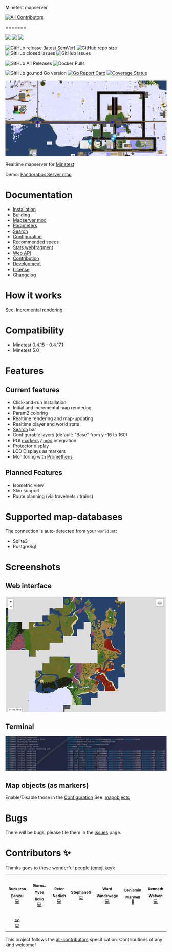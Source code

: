 Minetest mapserver
<!-- ALL-CONTRIBUTORS-BADGE:START - Do not remove or modify this section -->
[![All Contributors](https://img.shields.io/badge/all_contributors-8-orange.svg?style=flat-square)](#contributors-)
<!-- ALL-CONTRIBUTORS-BADGE:END -->
=======

![](https://github.com/minetest-mapserver/mapserver/workflows/jshint/badge.svg)
![](https://github.com/minetest-mapserver/mapserver/workflows/go-test/badge.svg)
![](https://github.com/minetest-mapserver/mapserver/workflows/build/badge.svg)

![GitHub release (latest SemVer)](https://img.shields.io/github/v/release/minetest-mapserver/mapserver)
![GitHub repo size](https://img.shields.io/github/repo-size/minetest-mapserver/mapserver.svg)
![GitHub closed issues](https://img.shields.io/github/issues-closed/minetest-mapserver/mapserver.svg)
![GitHub issues](https://img.shields.io/github/issues/minetest-mapserver/mapserver)

![GitHub All Releases](https://img.shields.io/github/downloads/minetest-mapserver/mapserver/total)
![Docker Pulls](https://img.shields.io/docker/pulls/minetestmapserver/mapserver)

![GitHub go.mod Go version](https://img.shields.io/github/go-mod/go-version/minetest-mapserver/mapserver)
[![Go Report Card](https://goreportcard.com/badge/github.com/minetest-mapserver/mapserver)](https://goreportcard.com/report/github.com/minetest-mapserver/mapserver)
[![Coverage Status](https://coveralls.io/repos/github/minetest-mapserver/mapserver/badge.svg)](https://coveralls.io/github/minetest-mapserver/mapserver)

<img src="./doc/pics/General_map_preview.png">

Realtime mapserver for [Minetest](https://minetest.net)

Demo: [Pandorabox Server map](https://pandorabox.io/map/#-1782.25/493.5/10)

# Documentation

* [Installation](doc/install.md)
* [Building](doc/building.md)
* [Mapserver mod](doc/mod.md)
* [Parameters](doc/params.md)
* [Search](doc/search.md)
* [Configuration](doc/config.md)
* [Recommended specs](doc/recommended_specs.md)
* [Stats webfragment](doc/stats_webfragment.md)
* [Web API](doc/api.md)
* [Contribution](doc/contrib.md)
* [Development](doc/dev.md)
* [License](doc/license.md)
* [Changelog](doc/changelog.md)

# How it works

See: [Incremental rendering](doc/incrementalrendering.md)

# Compatibility

* Minetest 0.4.15 - 0.4.17.1
* Minetest 5.0

# Features

## Current features

* Click-and-run installation
* Initial and incremental map rendering
* Param2 coloring
* Realtime rendering and map-updating
* Realtime player and world stats
* [Search](doc/search.md) bar
* Configurable layers (default: "Base" from y -16 to 160)
* POI [markers](doc/mapobjects.md) / [mod](doc/mod.md) integration
* Protector display
* LCD Displays as markers
* Monitoring with [Prometheus](doc/prometheus.md)

## Planned Features

* Isometric view
* Skin support
* Route planning (via travelnets / trains)

# Supported map-databases
The connection is auto-detected from your `world.mt`:

* Sqlite3
* PostgreSql

# Screenshots

## Web interface
<img src="./pics/web.png">

## Terminal
<img src="./pics/terminal.png">

## Map objects (as markers)
Enable/Disable those in the [Configuration](doc/config.md)
See:  [mapobjects](doc/mapobjects.md)


# Bugs

There will be bugs, please file them in the [issues](https://github.com/minetest-mapserver/mapserver/issues) page.

# Contributors ✨

Thanks goes to these wonderful people ([emoji key](https://allcontributors.org/docs/en/emoji-key)):

<!-- ALL-CONTRIBUTORS-LIST:START - Do not remove or modify this section -->
<!-- prettier-ignore-start -->
<!-- markdownlint-disable -->
<table>
  <tr>
    <td align="center"><a href="https://github.com/BuckarooBanzay"><img src="https://avatars.githubusercontent.com/u/39065740?v=4?s=100" width="100px;" alt=""/><br /><sub><b>Buckaroo Banzai</b></sub></a><br /><a href="https://github.com/minetest-mapserver/mapserver/commits?author=BuckarooBanzay" title="Code">💻</a></td>
    <td align="center"><a href="http://photo.pyrollo.com/"><img src="https://avatars.githubusercontent.com/u/13189280?v=4?s=100" width="100px;" alt=""/><br /><sub><b>Pierre-Yves Rollo</b></sub></a><br /><a href="https://github.com/minetest-mapserver/mapserver/commits?author=pyrollo" title="Code">💻</a></td>
    <td align="center"><a href="http://peter.nerlich4u.de/"><img src="https://avatars.githubusercontent.com/u/10530729?v=4?s=100" width="100px;" alt=""/><br /><sub><b>Peter Nerlich</b></sub></a><br /><a href="https://github.com/minetest-mapserver/mapserver/commits?author=PeterNerlich" title="Code">💻</a></td>
    <td align="center"><a href="https://github.com/crocsg"><img src="https://avatars.githubusercontent.com/u/34553036?v=4?s=100" width="100px;" alt=""/><br /><sub><b>StephaneG</b></sub></a><br /><a href="https://github.com/minetest-mapserver/mapserver/commits?author=crocsg" title="Code">💻</a></td>
    <td align="center"><a href="https://arvados.org/"><img src="https://avatars.githubusercontent.com/u/149135?v=4?s=100" width="100px;" alt=""/><br /><sub><b>Ward Vandewege</b></sub></a><br /><a href="https://github.com/minetest-mapserver/mapserver/commits?author=cure" title="Code">💻</a></td>
    <td align="center"><a href="https://blog.bmarwell.de/"><img src="https://avatars.githubusercontent.com/u/1413391?v=4?s=100" width="100px;" alt=""/><br /><sub><b>Benjamin Marwell</b></sub></a><br /><a href="https://github.com/minetest-mapserver/mapserver/commits?author=bmarwell" title="Documentation">📖</a></td>
    <td align="center"><a href="https://shrimpworks.za.net/"><img src="https://avatars.githubusercontent.com/u/6191747?v=4?s=100" width="100px;" alt=""/><br /><sub><b>Kenneth Watson</b></sub></a><br /><a href="https://github.com/minetest-mapserver/mapserver/commits?author=shrimpza" title="Code">💻</a></td>
  </tr>
  <tr>
    <td align="center"><a href="https://github.com/catz85"><img src="https://avatars.githubusercontent.com/u/5050513?v=4?s=100" width="100px;" alt=""/><br /><sub><b>3C</b></sub></a><br /><a href="https://github.com/minetest-mapserver/mapserver/commits?author=catz85" title="Code">💻</a></td>
  </tr>
</table>

<!-- markdownlint-restore -->
<!-- prettier-ignore-end -->

<!-- ALL-CONTRIBUTORS-LIST:END -->

This project follows the [all-contributors](https://github.com/all-contributors/all-contributors) specification. Contributions of any kind welcome!